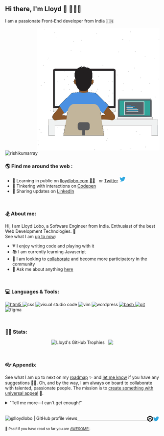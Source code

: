 ## Hi there, I'm Lloyd 👋 👨🏽‍💻

I am a passionate Front-End developer from India 🇮🇳

<a target="_blank" rel="noopener noreferrer" href="https://lloydlobo.hashnode.dev/about"><img align="right" height="400" width="400" alt="GIF"  src="https://github.com/lloydlobo/lloydlobo/blob/main/assets/lloydlobo-banner.gif" /></a>

<p align="left"> <img src="https://komarev.com/ghpvc/?username=lloydlobo&label=Profile%20views&color=0e75b6&style=flat" alt="rishikumarray" /> </p>

### 🌎 Find me around the web :

- 📖 Learning in public on <a target="_blank" rel="noopener noreferrer" href="https://lloydlobo.hashnode.dev">lloydlobo.com</a> <a target="_blank" rel="noopener noreferrer" href="https://lloydlobo.hashnode.dev">✍🏾</a> <span>&nbsp;</span> or <a target="_blank" rel="noopener noreferrer" href="https://twitter.com/thelloydlobo">Twitter</a> <a target="_blank" rel="noopener noreferrer" href="https://twitter.com/thelloydlobo"><img alt="Lloyd Lobo | Twitter" width="21px" src="https://raw.githubusercontent.com/lloydlobo/lloydlobo/main/assets/twitter.svg" style= "padding-right: 5px;"/></a>
- 🏓 Tinkering with interactions on <a target="_blank" rel="noopener noreferrer" href="https://codepen.io/lloydlobo">Codepen</a>
- 💼 Sharing updates on <a target="_blank" rel="noopener noreferrer" href="https://www.linkedin.com/in/thelloydlobo/">LinkedIn</a>

</br>

### 🏂 About me:

Hi, I am Lloyd Lobo, a Software Engineer from India. Enthusiast of the best Web Development Technologies. :raised_hands: </br>
See what I am <a target="_blank" rel="noopener noreferrer" href="https://www.polywork.com/lloydlobo">up to now</a>:

- 💗 I enjoy writing code and playing with it
- 📚 I am currently learning Javascript
- 👯 I am looking to <a target="_blank" rel="noopener noreferrer" href="https://lloydlobo.hashnode.dev/collaborate">collaborate</a> and become more participatory in the community
- 💬 Ask me about anything <a target="_blank" rel="noopener noreferrer" href="https://github.com/lloydlobo/lloydlobo/issues">here</a>

<!-- Future
#### Languages and Frameworks:
<code><img height="20" src="https://raw.githubusercontent.com/github/explore/80688e429a7d4ef2fca1e82350fe8e3517d3494d/topics/javascript/javascript.png"></code>
<code><img height="20" src="https://raw.githubusercontent.com/github/explore/80688e429a7d4ef2fca1e82350fe8e3517d3494d/topics/typescript/typescript.png"></code>
<code><img height="20" src="https://raw.githubusercontent.com/github/explore/80688e429a7d4ef2fca1e82350fe8e3517d3494d/topics/dotnet/dotnet.png"></code>
<code><img height="20" src="https://raw.githubusercontent.com/github/explore/80688e429a7d4ef2fca1e82350fe8e3517d3494d/topics/csharp/csharp.png"></code>
<code><img height="20" src="https://raw.githubusercontent.com/github/explore/80688e429a7d4ef2fca1e82350fe8e3517d3494d/topics/angular/angular.png"></code>
<code><img height="20" src="https://raw.githubusercontent.com/github/explore/80688e429a7d4ef2fca1e82350fe8e3517d3494d/topics/nodejs/nodejs.png"></code>
-->
</br>

### 💻 Languages & Tools:

<p align="left"> 
<!-- HTML -->
    <a href="https://html5.org/" target="_blank" rel="noreferrer"> <img src="https://www.vectorlogo.zone/logos/w3_html5/w3_html5-icon.svg" alt="html5" width="40" height="40"/> </a> 
<!-- CSS -->
	<img src="https://www.vectorlogo.zone/logos/w3_css/w3_css-official.svg" alt="css" width="40" height="40" />
<!-- JAVASCRIPT -->
<!-- <img src="https://www.vectorlogo.zone/logos/javascript/javascript-icon.svg" alt="javascript" width="40" height="40" /> -->
<!-- PHP -->
<!-- <img src="https://www.vectorlogo.zone/logos/php/php-icon.svg" alt="php" width="40" height="40" /> -->
<!-- REACT -->
<!-- 	<img src="https://www.vectorlogo.zone/logos/reactjs/reactjs-icon.svg" alt="react" width="40" height="40" /> -->
<!-- NODE.JS -->
<!-- 	<img src="https://www.vectorlogo.zone/logos/nodejs/nodejs-icon.svg" alt="node.js" width="40" height="40" /> -->
<!-- TYPESCRIPT -->
<!-- 	<img src="https://www.vectorlogo.zone/logos/typescriptlang/typescriptlang-icon.svg" alt="typescript" width="40" height="40" /> -->
<!-- RUBY ON RAILS -->
<!-- <img src="https://www.vectorlogo.zone/logos/ruby-lang/ruby-lang-icon.svg" alt="ruby on rails" width="40" height="40" /> -->
<!-- CLOJURE -->
<!-- 	<img src="https://www.vectorlogo.zone/logos/clojure/clojure-icon.svg" alt="clojure" width="40" height="40" /> -->
<!-- NETLIFY -->
<!-- 	<img src="https://www.vectorlogo.zone/logos/netlify/netlify-icon.svg" alt="netlify" width="40" height="40" /> -->
<!-- GATSBY -->
<!-- 	<img src="https://www.vectorlogo.zone/logos/gatsbyjs/gatsbyjs-icon.svg" alt="gatsby" width="40" height="40" /> -->
<!-- VISUAL STUDIO CODE -->
	<img src="https://www.vectorlogo.zone/logos/visualstudio_code/visualstudio_code-icon.svg" alt="visual studio code" width="40" height="40" />
<!-- VIM -->
<img src="https://www.vectorlogo.zone/logos/vim/vim-icon.svg" alt="vim" width="40" height="40" />
<!-- WORDPRESS -->
	<img src="https://www.vectorlogo.zone/logos/wordpress/wordpress-icon.svg" alt="wordpress" width="40" height="40" />
<!-- BASH -->
    <a href="https://www.gnu.org/software/bash/" target="_blank" rel="noreferrer"> <img src="https://www.vectorlogo.zone/logos/gnu_bash/gnu_bash-icon.svg" alt="bash" width="40" height="40"/> </a> 
<!-- LINUX -->
<!-- 	<a href="https://www.linux.org/" target="_blank" rel="noreferrer"> <img src="https://raw.githubusercontent.com/devicons/devicon/master/icons/linux/linux-original.svg" alt="linux" width="40" height="40"/> </a>  -->
<!-- GIT-SCM -->
	<a href="https://git-scm.com/" target="_blank" rel="noreferrer"> <img src="https://www.vectorlogo.zone/logos/git-scm/git-scm-icon.svg" alt="git" width="40" height="40"/> </a> 
<!-- FIGMA -->
<img src="https://www.vectorlogo.zone/logos/figma/figma-icon.svg" alt="figma" width="40" height="40" />
<!-- C -->
	<!-- <a href="https://www.cprogramming.com/" target="_blank" rel="noreferrer"> <img src="https://raw.githubusercontent.com/devicons/devicon/master/icons/c/c-original.svg" alt="c" width="40" height="40"/> </a>  -->
<!-- CIRCLECI -->
	<!-- <a href="https://circleci.com" target="_blank" rel="noreferrer"> <img src="https://www.vectorlogo.zone/logos/circleci/circleci-icon.svg" alt="circleci" width="40" height="40"/> </a>  -->
<!-- DOCKER -->
    <!-- <a href="https://www.docker.com/" target="_blank" rel="noreferrer"> <img src="https://raw.githubusercontent.com/devicons/devicon/master/icons/docker/docker-original-wordmark.svg" alt="docker" width="40" height="40"/> </a>  -->
<!-- JAVA -->
	<!-- <a href="https://www.java.com" target="_blank" rel="noreferrer"> <img src="https://raw.githubusercontent.com/devicons/devicon/master/icons/java/java-original.svg" alt="java" width="40" height="40"/> </a>  -->
<!-- JENKINS -->
	<!-- <a href="https://www.jenkins.io" target="_blank" rel="noreferrer"> <img src="https://www.vectorlogo.zone/logos/jenkins/jenkins-icon.svg" alt="jenkins" width="40" height="40"/> </a>  -->
<!-- KUBERNETES -->
	<!-- <a href="https://kubernetes.io" target="_blank" rel="noreferrer"> <img src="https://www.vectorlogo.zone/logos/kubernetes/kubernetes-icon.svg" alt="kubernetes" width="40" height="40"/> </a>  -->
<!-- NGINX -->
	<!-- <a href="https://www.nginx.com" target="_blank" rel="noreferrer"> <img src="https://raw.githubusercontent.com/devicons/devicon/master/icons/nginx/nginx-original.svg" alt="nginx" width="40" height="40"/> </a>  -->
</p>

</br>

### 🏋️‍♀️ Stats:

<!-- Stats Version 4.0 (with 1. trophy and 2. stat) HTML TABLE -->
<p align="center">
  <img width="48%" src="https://github-profile-trophy.vercel.app/?username=lloydlobo&theme=gruvbox&column=3&margin-w=15" alt="Lloyd's GitHub Trophies" />
	&nbsp
  <img align="top" width="48%" src="https://github-readme-stats.vercel.app/api/top-langs/?username=lloydlobo&layout=compact&theme=dracula&hide_border=true" /></span>
</p>

</br>

### 👓 Appendix

See what I am up to next on my <a target="_blank" rel="noopener noreferrer" href="https://lloydlobo.hashnode.dev/now">roadmap</a> ✨ and <a target="_blank" rel="noopener noreferrer" href="https://github.com/lloydlobo/lloydlobo/issues">let me know</a> if you have any suggestions 🙇‍♂️. Oh, and by the way, I am always on board to collaborate with talented, passionate people. The mission is to <a target="_blank" rel="noopener noreferrer" href="https://lloydlobo.hashnode.dev/collaborate">create something with universal appeal</a> 🙌.

<details> 
	<summary>"Tell me more—I can't get enough!"</summary>
	<br>
	<ul>
	<li>People want something needful and reliable 🔨. Open-source technologies help open-minded and willing people to build products without any personal profit in mind. Although there are arguments against this.</li>
		<li>The nine qualities for open source contribution 👩‍💻 we need to see are:
			<ul>
				<li>Universal Appeal</li>
				<li>Cater to the Human Nature</li>
				<li>Enjoyable</li>
 				<li>Serviceable</li>
 				<li>Attract rather than promote</li>
				<li>Reliable</li>       
				<li>Non-judgmental</li>
        <li>Follows principles of Univeral Truth</li>
        <li>Supporting Everyone's Success</li>
<!-- 				<li><a target="_blank" rel="noopener noreferrer" href="https://lloydlobo.hashnode.dev/universal-success">Universal Appeal</a></li>
				<li><a target="_blank" rel="noopener noreferrer" href="https://lloydlobo.hashnode.dev/universal-success">Cater to the Human Nature</a></li>
				<li><a target="_blank" rel="noopener noreferrer" href="https://lloydlobo.hashnode.dev/universal-success">Enjoyable</a></li>
 				<li><a target="_blank" rel="noopener noreferrer" href="https://lloydlobo.hashnode.dev/universal-success">Serviceable</a></li>
 				<li><a target="_blank" rel="noopener noreferrer" href="https://lloydlobo.hashnode.dev/universal-success">Attract rather than promote</a></li>
				<li><a target="_blank" rel="noopener noreferrer" href="https://lloydlobo.hashnode.dev/universal-success">Reliable</a></li>       
				<li><a target="_blank" rel="noopener noreferrer" href="https://lloydlobo.hashnode.dev/universal-success">Non-judgmental</a></li>
        <li><a target="_blank" rel="noopener noreferrer" href="https://github.com/Homebrew">Follows principles of Univeral Truth</a></li>
        <li><a target="_blank" rel="noopener noreferrer" href="https://github.com/Homebrew">Supporting Everyone's Success</a></li> -->
			</ul>
		</li>
		<li>By the way, check out this <a href="https://opensource.google/docs/why/">article by Google</a> 🤓 about "Why Open-Source".</li>
	</ul>
</details>

</br>
</br>

<!--  Footer -->
<a target="_blank" rel="noopener noreferrer" href="https://lloydlobo.netlify.com"> 
  <img align="left" alt="@lloydlobo | GitHub profile views" src="https://komarev.com/ghpvc/?username=lloydlobo&label=Profile%20views&color=0e75b6&style=flat"  /> 
</a>

<a target="_blank" rel="noopener noreferrer" href="https://twitter.com/thelloydlobo">
  <img align="right" alt="Lloyd Lobo | Twitter" width="21px" src="https://raw.githubusercontent.com/lloydlobo/lloydlobo/main/assets/twitter.svg" />
</a>
<a target="_blank" rel="noopener noreferrer" href="https://codesandbox.io/u/lloydlobo">
  <img align="right" alt="Lloyd Lobo | CodeSandbox" width="20px" src="https://raw.githubusercontent.com/lloydlobo/lloydlobo/main/assets/codesandbox.svg" />
</a>

---

<sub>🤫 Psst! If you have read so far you are <a target="_blank" rel="noopener noreferrer" href="https://youtu.be/PscmKLD0dLw">AWESOME!</a>.</sub>

<!--
Made with 🖤
🙇‍♂️🎤⬇️
-->

<!--  -->
<!-- Junkyard -->
<!--  -->

<!-- Stats Version 1.0 (with 1. stat and 2. stat) -->

<!-- | <a target="_blank" rel="noopener noreferrer" href="https://github.com/lloydlobo/lloydlobo"><img align="center" src="https://github-readme-stats.vercel.app/api?username=lloydlobo&show_icons=true&theme=dracula&hide_border=true&include_all_commits=true" alt="Lloyd's GitHub stats" /></a> | <a target="_blank" rel="noopener noreferrer" href="https://github.com/lloydlobo/lloydlobo"><img align="center" src="https://github-readme-stats.vercel.app/api/top-langs/?username=lloydlobo&layout=compact&theme=dracula&hide_border=true" /></a> |
| ---- | -------------------------------------------------------------------------------------------------------------------------------------------------------------------------------------------------------------------------------------------------------------------------------------------- | -------------------------------------------------------------------------------------------------------------------------------------------------------------------------------------------------------------------------------------------------- | -->

<!-- </br> -->

<!-- ### 🍿 Top Repositories: -->

<!-- <a target="_blank" rel="noopener noreferrer" href="https://github.com/lloydlobo">
  <img align="center" src="https://github-readme-stats.vercel.app/api/pin/?username=lloydlobo&repo=lloydlobo&theme=dracula" />
</a>
<a target="_blank" rel="noopener noreferrer" href="https://github.com/lloydlobo/lloydlobo.github.io">
  <img align="center" src="https://github-readme-stats.vercel.app/api/pin/?username=lloydlobo&repo=lloydlobo.github.io&theme=dracula" />
</a> -->

<!-- #### Recent Activity -->

<!--START_SECTION:activity-->

<!--END_SECTION:activity-->
